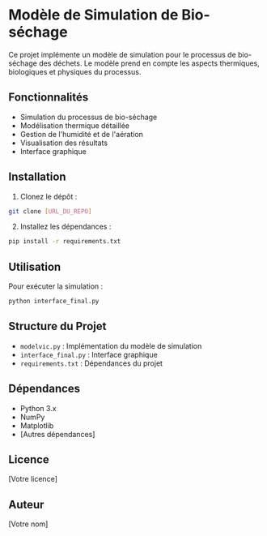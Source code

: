 # Modèle de Simulation de Bio-séchage

Ce projet implémente un modèle de simulation pour le processus de bio-séchage des déchets. Le modèle prend en compte les aspects thermiques, biologiques et physiques du processus.

## Fonctionnalités

- Simulation du processus de bio-séchage
- Modélisation thermique détaillée
- Gestion de l'humidité et de l'aération
- Visualisation des résultats
- Interface graphique

## Installation

1. Clonez le dépôt :
```bash
git clone [URL_DU_REPO]
```

2. Installez les dépendances :
```bash
pip install -r requirements.txt
```

## Utilisation

Pour exécuter la simulation :
```bash
python interface_final.py
```

## Structure du Projet

- `modelvic.py` : Implémentation du modèle de simulation
- `interface_final.py` : Interface graphique
- `requirements.txt` : Dépendances du projet

## Dépendances

- Python 3.x
- NumPy
- Matplotlib
- [Autres dépendances]

## Licence

[Votre licence]

## Auteur

[Votre nom] 